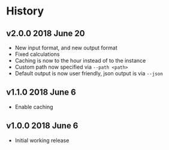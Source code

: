 # History

## v2.0.0 2018 June 20
- New input format, and new output format
- Fixed calculations
- Caching is now to the hour instead of to the instance
- Custom path now specified via `--path <path>`
- Default output is now user friendly, json output is via `--json`

## v1.1.0 2018 June 6
- Enable caching

## v1.0.0 2018 June 6
- Initial working release
